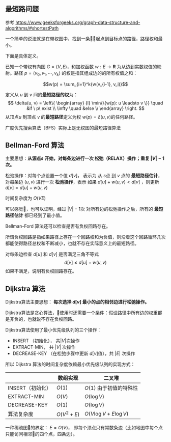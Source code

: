 

## 最短路问题

参考 https://www.geeksforgeeks.org/graph-data-structure-and-algorithms/#shortestPath



一个简单的说法就是在带权图中，找到一条起点到目标点的路径，路径权和最小。

下面是具体定义。

已知一个带权有向图 $G=(V, E)$，和加权函数 $w: E \to \boldsymbol{R}$ 为从边到实数权值的映射。路径 $p = \langle v_0, v_1, \cdots, v_k \rangle$ 的权是指其组成边的的所有权值之和：

$$w(p) = \sum_{i=1}^k{w(v_{i-1}, v_i)}$$

定义从 $u$ 到 $v$ 间的**最短路径的权**为：
$$ \delta(u, v) = \left\{ \begin{array} {l}
\min{\{w(p): u \leadsto v \}}  \quad &if \ p\ exist \\ 
\infty \quad &else \\
\end{array} \right. $$
从顶点$u$ 到顶点 $v$ 的**最短路径**定义为权 $w(p)=\delta(u, v)$的任何路径。

广度优先搜索算法（BFS）实际上是无权图的最短路径算法


## Bellman-Ford 算法

主要思想：**从源点$s$ 开始，对每条边进行一次 松弛（RELAX）操作；重复 $|V|-1$ 次。**

松弛操作：对每个点设置一个值 $d[v]$， 表示为 从 $s$点 到 $v$ 点的 **最短路径估计**， 对每条边 $(u, v)$ 进行一次 **松弛操作**，表示 如果 $d[u] + w(u, v) < d[v]$ ，则更新 $d[v] = d[u] + w(u, v)$

时间复杂度为 $O(VE)$

可以感觉，也可以证明，经过 $|V|-1$次 对所有边的松弛操作之后，所有的 **最短路径估计** 都已经到了最小值。

Bellman-Ford 算法还可以检查是否有负权回路存在。 

所谓负权回路是指如果路径上存在一个回路权和为负值，则沿着这个回路循环几次都能使得路径总权和不断减小，也就不存在实际意义上的最短路径。

对每条边检查 $d[u]$ 和 $d[v]$ 是否满足三角不等式
$$d[v] \le d[u] + w(u, v)$$
如果不满足，说明有负权回路存在。


## Dijkstra 算法

Dijkstra算法主要思想： **每次选择 $d[v]$ 最小的点的相邻边进行松弛操作。**

Dijkstra算法是贪心算法，使用时还需要一个条件：假设路径中所有边的权重都是非负的，也就说不存在负权回路。

Dijkstra算法使用了最小优先级队列的三个操作：

- INSERT （初始化）， 共$|V|$次操作
- EXTRACT-MIN，   共 $|V|$ 次操作
- DECREASE-KEY （在松弛步骤中更新 $d[v]$值），共 $|E|$ 次操作

所以 Dijkstra 算法的时间复杂度依赖最小优先级队列的实现方式：

||数组实现|二叉堆|
|--|--|--|
|INSERT（初始化）|$O(1)$ |$O(1)$ 由于初值的特殊性|
|EXTRACT-MIN   |$O(V)$  |$O(\log V)$|
|DECREASE-KEY  |$O(1)$  |$O(\log V)$|
| 算法复杂度 | $O(V^2 + E)$ | $O(V\log V + E\log V)$|

一种稀疏图的界定： $E = O(V)$， 即每个顶点只有常数条边（比如地图中每个点只能访问相邻的四个点，四条边）。




## 
